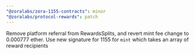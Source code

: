 ```yaml
---
"@zoralabs/zora-1155-contracts": minor
"@zoralabs/protocol-rewards": patch
---
```


Remove platform referral from RewardsSplits, and revert mint fee change to 0.000777 ether.  Use new signature for 1155 for `mint` which takes an array of reward recipients
